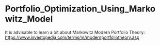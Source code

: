 # Portfolio_Optimization_Using_Markowitz_Model

It is advisable to learn a bit about Markowitz Modern Portfolio Theory:
https://www.investopedia.com/terms/m/modernportfoliotheory.asp
